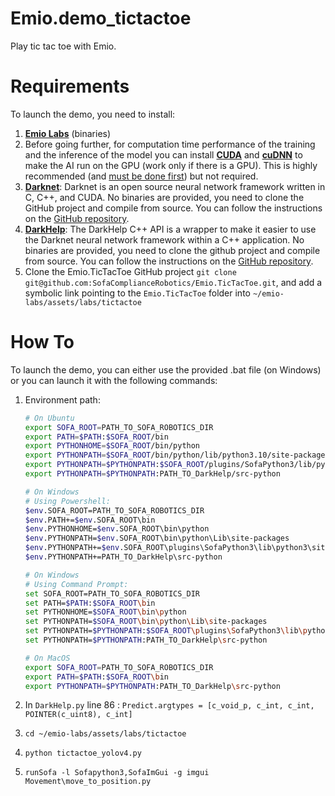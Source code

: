 # Emio.demo_tictactoe
Play tic tac toe with Emio.

# Requirements

To launch the demo, you need to install: 

1. [**Emio Labs**](https://www.notion.so/1e3582ce7d3a80a688b0cba2515e3e77?pvs=21) (binaries)
2. Before going further, for computation time performance of the training and the inference of the model you can install [**CUDA**](https://developer.nvidia.com/cuda-downloads?target_os=Linux) and [**cuDNN**](https://developer.nvidia.com/cudnn-downloads) to make the AI run on the GPU (work only if there is a GPU). This is highly recommended (and [must be done first](https://github.com/hank-ai/darknet/blob/master/README_GPU_NVIDIA_CUDA.md)) but not required. 
3. [**Darknet**](https://github.com/hank-ai/darknet): Darknet is an open source neural network framework written in C, C++, and CUDA. No binaries are provided, you need to clone the GitHub project and compile from source. You can follow the instructions on the [GitHub repository](https://github.com/hank-ai/darknet).
4. [**DarkHelp**](https://github.com/stephanecharette/DarkHelp): The DarkHelp C++ API is a wrapper to make it easier to use the Darknet neural network framework within a C++ application. No binaries are provided, you need to clone the github project and compile from source. You can follow the instructions on the [GitHub repository](https://github.com/stephanecharette/DarkHelp).
5. Clone the Emio.TicTacToe GitHub project `git clone git@github.com:SofaComplianceRobotics/Emio.TicTacToe.git`, and add a symbolic link pointing to the `Emio.TicTacToe` folder into  `~/emio-labs/assets/labs/tictactoe`

# How To

To launch the demo, you can either use the provided .bat file (on Windows) or you can launch it with the following commands:

1. Environment path:
    
    ```bash
    # On Ubuntu
    export SOFA_ROOT=PATH_TO_SOFA_ROBOTICS_DIR
    export PATH=$PATH:$SOFA_ROOT/bin
    export PYTHONHOME=$SOFA_ROOT/bin/python
    export PYTHONPATH=$SOFA_ROOT/bin/python/lib/python3.10/site-packages
    export PYTHONPATH=$PYTHONPATH:$SOFA_ROOT/plugins/SofaPython3/lib/python3/site-packages
    export PYTHONPATH=$PYTHONPATH:PATH_TO_DarkHelp/src-python
    ```
    
    ```bash
    # On Windows
    # Using Powershell:
    $env.SOFA_ROOT=PATH_TO_SOFA_ROBOTICS_DIR
    $env.PATH+=$env.SOFA_ROOT\bin
    $env.PYTHONHOME=$env.SOFA_ROOT\bin\python
    $env.PYTHONPATH=$env.SOFA_ROOT\bin\python\Lib\site-packages
    $env.PYTHONPATH+=$env.SOFA_ROOT\plugins\SofaPython3\lib\python3\site-packages
    $env.PYTHONPATH+=PATH_TO_DarkHelp\src-python
    
    # On Windows
    # Using Command Prompt:
    set SOFA_ROOT=PATH_TO_SOFA_ROBOTICS_DIR
    set PATH=$PATH:$SOFA_ROOT\bin
    set PYTHONHOME=$SOFA_ROOT\bin\python
    set PYTHONPATH=$SOFA_ROOT\bin\python\Lib\site-packages
    set PYTHONPATH=$PYTHONPATH:$SOFA_ROOT\plugins\SofaPython3\lib\python3\site-packages
    set PYTHONPATH=$PYTHONPATH:PATH_TO_DarkHelp\src-python
    ```
    
    ```bash
    # On MacOS
    export SOFA_ROOT=PATH_TO_SOFA_ROBOTICS_DIR
    export PATH=$PATH:$SOFA_ROOT\bin
    export PYTHONPATH=$PYTHONPATH:PATH_TO_DarkHelp\src-python
    ```
2. In `DarkHelp.py` line 86 : `Predict.argtypes = [c_void_p, c_int, c_int, POINTER(c_uint8), c_int]` 
3. `cd ~/emio-labs/assets/labs/tictactoe`
4. `python tictactoe_yolov4.py` 
5. `runSofa -l Sofapython3,SofaImGui -g imgui Movement\move_to_position.py`
